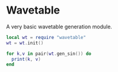 # Wavetable

A very basic wavetable generation module.

```lua
local wt = require "wavetable"
wt = wt.init()

for k,v in pair(wt.gen_sin()) do
  print(k, v)
end
```
